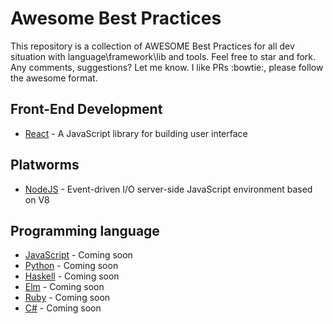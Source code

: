 # Awesome Best Practices
This repository is a collection of AWESOME Best Practices for all dev situation with language\framework\lib and tools. Feel free to star and fork. Any comments, suggestions? Let me know. I like PRs :bowtie:, please follow the awesome format.


## Front-End Development

- [React](https://github.com/ximet/awesome-best-practices/blob/master/frontend/react/bestPracticeReact.md) - A JavaScript library for building user interface


## Platworms

- [NodeJS](https://github.com/ximet/awesome-best-practices/blob/master/platforms/nodejs/bestPracticesNodeJS.md) - Event-driven I/O server-side JavaScript environment based on V8

## Programming language

- [JavaScript](https://github.com/ximet/awesome-best-practices/blob/master/language/javascript.md) - Coming soon
- [Python](https://github.com/ximet/awesome-best-practices/blob/master/language/python.md) - Coming soon
- [Haskell](https://github.com/ximet/awesome-best-practices/blob/master/language/haskell.md) - Coming soon
- [Elm](https://github.com/ximet/awesome-best-practices/blob/master/language/elm.md) - Coming soon
- [Ruby](https://github.com/ximet/awesome-best-practices/blob/master/language/ruby.md) - Coming soon
- [C#](https://github.com/ximet/awesome-best-practices/blob/master/language/csharp.md) - Coming soon
